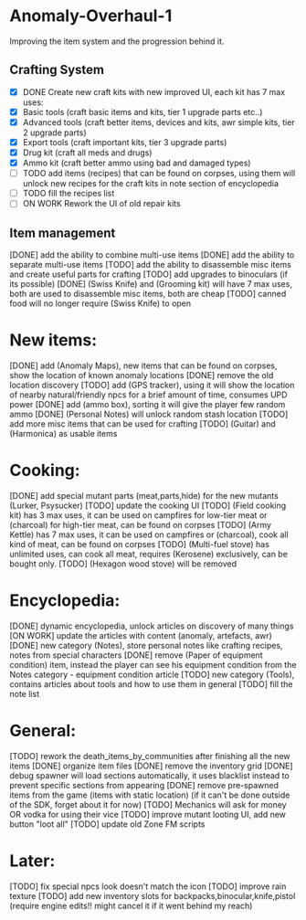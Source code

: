 # Anomaly-Overhaul-1
Improving the item system and the progression behind it.

## Crafting System
- [x] DONE Create new craft kits with new improved UI, each kit has 7 max uses:
- [x] Basic tools (craft basic items and kits, tier 1 upgrade parts etc..)
- [x] Advanced tools (craft better items, devices and kits, awr simple kits, tier 2 upgrade parts)
- [x] Export tools (craft important kits, tier 3 upgrade parts)
- [x] Drug kit (craft all meds and drugs)
- [x] Ammo kit (craft better ammo using bad and damaged types)
- [ ] TODO add items (recipes) that can be found on corpses, using them will unlock new recipes for the craft kits in note section of encyclopedia
- [ ] TODO fill the recipes list
- [ ] ON WORK Rework the UI of old repair kits

## Item management
[DONE] add the ability to combine multi-use items
[DONE] add the ability to separate multi-use items
[TODO] add the ability to disassemble misc items and create useful parts for crafting
[TODO] add upgrades to binoculars (if its possible)
[DONE] (Swiss Knife) and (Grooming kit) will have 7 max uses, both are used to disassemble misc items, both are cheap
[TODO] canned food will no longer require (Swiss Knife) to open
 
New items:
======================
[DONE] add (Anomaly Maps), new items that can be found on corpses, show the location of known anomaly locations
[DONE] remove the old location discovery
[TODO] add (GPS tracker), using it will show the location of nearby natural/friendly npcs for a brief amount of time, consumes UPD power
[DONE] add (ammo box), sorting it will give the player few random ammo
[DONE] (Personal Notes) will unlock random stash location
[TODO] add more misc items that can be used for crafting
[TODO] (Guitar) and (Harmonica) as usable items

Cooking:
========
[DONE] add special mutant parts (meat,parts,hide) for the new mutants (Lurker, Psysucker)
[TODO] update the cooking UI
[TODO] (Field cooking kit) has 3 max uses, it can be used on campfires for low-tier meat or (charcoal) for high-tier meat, can be found on corpses
[TODO] (Army Kettle) has 7 max uses, it can be used on campfires or (charcoal), cook all kind of meat, can be found on corpses
[TODO] (Multi-fuel stove) has unlimited uses, can cook all meat, requires (Kerosene) exclusively, can be bought only.
[TODO] (Hexagon wood stove) will be removed

Encyclopedia:
=============
[DONE] dynamic encyclopedia, unlock articles on discovery of many things
[ON WORK] update the articles with content (anomaly, artefacts, awr)
[DONE] new category (Notes), store personal notes like crafting recipes, notes from special characters
[DONE] remove (Paper of equipment condition) item, instead the player can see his equipment condition from the Notes category - equipment condition article
[TODO] new category (Tools), contains articles about tools and how to use them in general
[TODO] fill the note list

General:
========
[TODO] rework the death_items_by_communities after finishing all the new items
[DONE] organize item files
[DONE] remove the inventory grid
[DONE] debug spawner will load sections automatically, it uses blacklist instead to prevent specific sections from appearing
[DONE] remove pre-spawned items from the game (items with static location) (if it can't be done outside of the SDK, forget about it for now)
[TODO] Mechanics will ask for money OR vodka for using their vice
[TODO] improve mutant looting UI, add new button "loot all"
[TODO] update old Zone FM scripts

Later:
======
[TODO] fix special npcs look doesn't match the icon
[TODO] improve rain texture
[TODO] add new inventory slots for backpacks,binocular,knife,pistol (require engine edits!! might cancel it if it went behind my reach)
